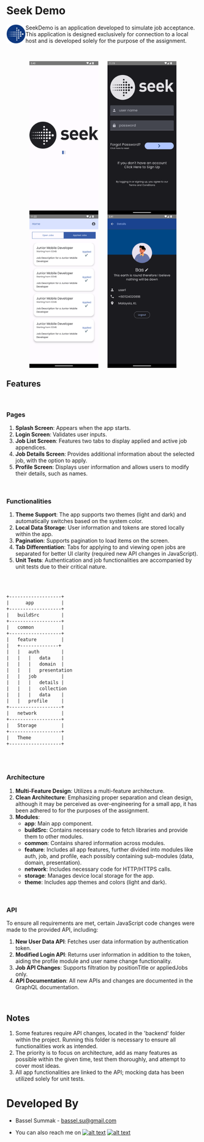 # Seek Demo

<img align="left" width="50" height="50" src="./screenshots/iconseek.png" alt="image_name png" />

SeekDemo is an application developed to simulate job acceptance. This application is designed exclusively for connection to a local host and is developed solely for the purpose of the assignment.

<br />


<p align="center"">
    <img align="center" width="180" height="400" src="./screenshots/1.png" hspace="10" />
    <img align="center" width="180" height="400" src="./screenshots/2.png" hspace="10"/>
    <img align="center" width="180" height="400" src="./screenshots/3.png" hspace="10"/>
    <img align="center" width="180" height="400" src="./screenshots/4.png" hspace="10"/>
</p>

## Features
<br />

### Pages
1. **Splash Screen**: Appears when the app starts.
2. **Login Screen**: Validates user inputs.
3. **Job List Screen**: Features two tabs to display applied and active job appendices.
4. **Job Details Screen**: Provides additional information about the selected job, with the option to apply.
5. **Profile Screen**: Displays user information and allows users to modify their details, such as names.

<br />

### Functionalities
1. **Theme Support**: The app supports two themes (light and dark) and automatically switches based on the system color.
2. **Local Data Storage**: User information and tokens are stored locally within the app.
3. **Pagination**: Supports pagination to load items on the screen.
4. **Tab Differentiation**: Tabs for applying to and viewing open jobs are separated for better UI clarity (required new API changes in JavaScript).
5. **Unit Tests**: Authentication and job functionalities are accompanied by unit tests due to their critical nature.

<br />



```Text

+-------------------+
|      app          |
+-------------------+
|   buildSrc        |
+-------------------+
|   common          |
+-------------------+
|   feature         |
|   +--------------+
|   |   auth        |
|   |   |   data    |
|   |   |   domain  |
|   |   |   presentation
|   |   job         |
|   |   |   details |
|   |   |   collection
|   |   |   data    |
|   |   profile     |
+-------------------+
|   network         |
+-------------------+
|   Storage         |
+-------------------+
|   Theme           |
+-------------------+


```
<br />

### Architecture
1. **Multi-Feature Design**: Utilizes a multi-feature architecture.
2. **Clean Architecture**: Emphasizing proper separation and clean design, although it may be perceived as over-engineering for a small app, it has been adhered to for the purposes of the assignment.
3. **Modules**:
   - **app**: Main app component.
   - **buildSrc**: Contains necessary code to fetch libraries and provide them to other modules.
   - **common**: Contains shared information across modules.
   - **feature**: Includes all app features, further divided into modules like auth, job, and profile, each possibly containing sub-modules (data, domain, presentation).
   - **network**: Includes necessary code for HTTP/HTTPS calls.
   - **storage**: Manages device local storage for the app.
   - **theme**: Includes app themes and colors (light and dark).

<br />

### API
To ensure all requirements are met, certain JavaScript code changes were made to the provided API, including:
1. **New User Data API**: Fetches user data information by authentication token.
2. **Modified Login API**: Returns user information in addition to the token, aiding the profile module and user name change functionality.
3. **Job API Changes**: Supports filtration by positionTitle or appliedJobs only.
4. **API Documentation**: All new APIs and changes are documented in the GraphQL documentation.

<br />

## Notes
1. Some features require API changes, located in the 'backend' folder within the project. Running this folder is necessary to ensure all functionalities work as intended.
2. The priority is to focus on architecture, add as many features as possible within the given time, test them thoroughly, and attempt to cover most ideas.
3. All app functionalities are linked to the API; mocking data has been utilized solely for unit tests.









# Developed By

* Bassel Summak - <bassel.su@gmail.com>

* You can also reach me on   [![alt text][2.1]][2]  [![alt text][3.1]][3] 



[2.1]: http://i.imgur.com/P3YfQoD.png
[2]: https://www.facebook.com/Bassel.Su

[3.1]: http://i.imgur.com/tXSoThF.png
[3]: https://twitter.com/Bassel_Summak


